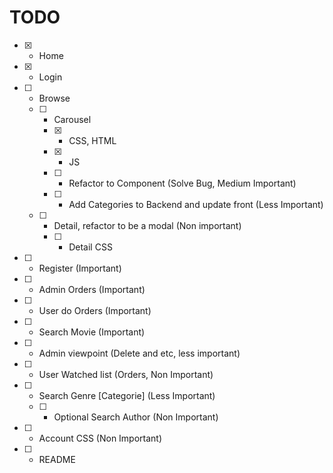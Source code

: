 # TODO

* [x] - Home
* [x] - Login
* [ ] - Browse
  * [ ] - Carousel
    * [x] - CSS, HTML
    * [x] - JS
    * [ ] - Refactor to Component (Solve Bug, Medium Important)
    * [ ] - Add Categories to Backend and update front (Less Important) 
  * [ ] - Detail, refactor to be a modal (Non important)
    * [ ] - Detail CSS

* [ ] - Register (Important)
* [ ] - Admin Orders (Important)
* [ ] - User do Orders (Important)
* [ ] - Search Movie (Important)

* [ ] - Admin viewpoint (Delete and etc, less important)
* [ ] - User Watched list (Orders, Non Important)

* [ ] - Search Genre [Categorie] (Less Important)
  * [ ] - Optional Search Author (Non Important)
* [ ] - Account CSS (Non Important)

* [ ] - README